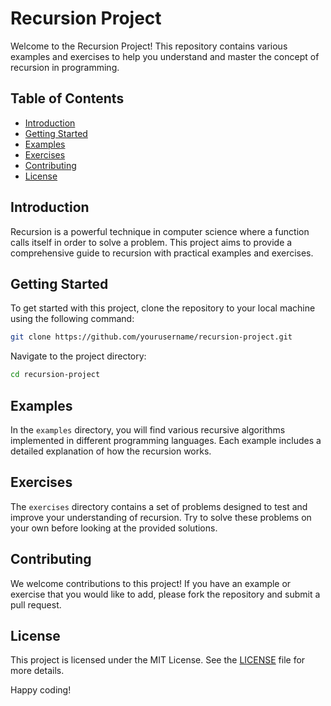 # Recursion Project

Welcome to the Recursion Project! This repository contains various examples and exercises to help you understand and master the concept of recursion in programming.

## Table of Contents
- [Introduction](#introduction)
- [Getting Started](#getting-started)
- [Examples](#examples)
- [Exercises](#exercises)
- [Contributing](#contributing)
- [License](#license)

## Introduction
Recursion is a powerful technique in computer science where a function calls itself in order to solve a problem. This project aims to provide a comprehensive guide to recursion with practical examples and exercises.

## Getting Started
To get started with this project, clone the repository to your local machine using the following command:
```bash
git clone https://github.com/yourusername/recursion-project.git
```
Navigate to the project directory:
```bash
cd recursion-project
```

## Examples
In the `examples` directory, you will find various recursive algorithms implemented in different programming languages. Each example includes a detailed explanation of how the recursion works.

## Exercises
The `exercises` directory contains a set of problems designed to test and improve your understanding of recursion. Try to solve these problems on your own before looking at the provided solutions.

## Contributing
We welcome contributions to this project! If you have an example or exercise that you would like to add, please fork the repository and submit a pull request.

## License
This project is licensed under the MIT License. See the [LICENSE](LICENSE) file for more details.

Happy coding!